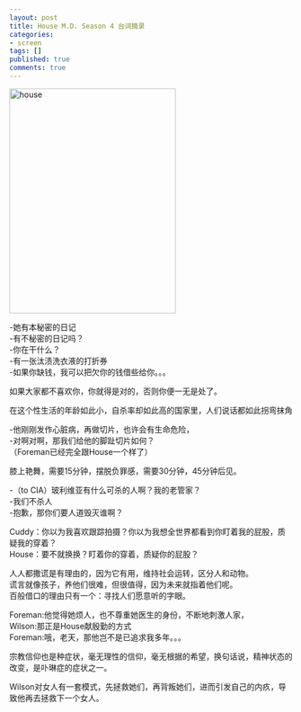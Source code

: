 ```yaml
---
layout: post
title: House M.D. Season 4 台词摘录
categories:
- screen
tags: []
published: true
comments: true
---
```

<p><img alt="house" src="http://l.yimg.com/img.tv.yahoo.com/tv/us/img/site/75/65/0000007565_20060920144200.jpg" title="house" class="alignnone" width="296" height="400" /><p>-她有本秘密的日记<br />-有不秘密的日记吗？<br />-你在干什么？<br />-有一张汰渍洗衣液的打折券<br />-如果你缺钱，我可以把欠你的钱借些给你。。。</p>
<p>如果大家都不喜欢你，你就得是对的，否则你便一无是处了。</p>
<p>在这个性生活的年龄如此小，自杀率却如此高的国家里，人们说话都如此拐弯抹角</p>
<p>-他刚刚发作心脏病，再做切片，也许会有生命危险，<br />-对啊对啊，那我们给他的脚趾切片如何？<br />（Foreman已经完全跟House一个样了）</p>
<p>膝上艳舞，需要15分钟，摆脱负罪感，需要30分钟，45分钟后见。</p>
<p>-（to CIA）玻利维亚有什么可杀的人啊？我的老管家？<br />-我们不杀人<br />-抱歉，那你们要人道毁灭谁啊？</p>
<p>Cuddy：你以为我喜欢跟踪拍摄？你以为我想全世界都看到你盯着我的屁股，质疑我的穿着？<br />House：要不就换换？盯着你的穿着，质疑你的屁股？</p>
<p>人人都撒谎是有理由的，因为它有用，维持社会运转，区分人和动物。<br />谎言就像孩子，养他们很难，但很值得，因为未来就指着他们呢。<br />百般借口的理由只有一个：寻找人们愿意听的字眼。</p>
<p>Foreman:他觉得她烦人，也不尊重她医生的身份，不断地刺激人家，<br />Wilson:那正是House献殷勤的方式<br />Foreman:哦，老天，那他岂不是已追求我多年。。。</p>
<p>宗教信仰也是种症状，毫无理性的信仰，毫无根据的希望，换句话说，精神状态的改变，是卟琳症的症状之一。</p>
<p>Wilson对女人有一套模式，先拯救她们，再背叛她们，进而引发自己的内疚，导致他再去拯救下一个女人。</p></p>
